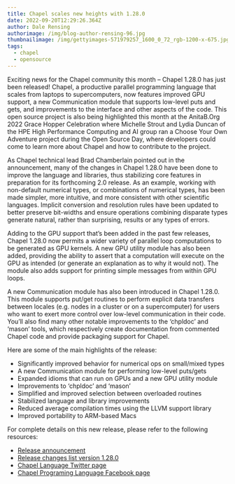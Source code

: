 ```yaml
---
title: Chapel scales new heights with 1.28.0
date: 2022-09-20T12:29:26.364Z
author: Dale Rensing
authorimage: /img/blog-author-rensing-96.jpg
thumbnailimage: /img/gettyimages-571979257_1600_0_72_rgb-1200-x-675.jpg
tags:
  - chapel
  - opensource
---
```

Exciting news for the Chapel community this month – Chapel 1.28.0 has just been released! Chapel, a productive parallel programming language that scales from laptops to supercomputers, now features improved GPU support, a new Communication module that supports low-level puts and gets, and improvements to the interface and other aspects of the code. This open source project is also being highlighted this month at the AnitaB.Org 2022 Grace Hopper Celebration where Michelle Strout and Lydia Duncan of the HPE High Performance Computing and AI group ran a Choose Your Own Adventure project during the Open Source Day, where developers could come to learn more about Chapel and how to contribute to the project.

As Chapel technical lead Brad Chamberlain pointed out in the announcement, many of the changes in Chapel 1.28.0 have been done to improve the language and libraries, thus stabilizing core features in preparation for its forthcoming 2.0 release. As an example, working with non-default numerical types, or combinations of numerical types, has been made simpler, more intuitive, and more consistent with other scientific languages. Implicit conversion and resolution rules have been updated to better preserve bit-widths and ensure operations combining disparate types generate natural, rather than surprising, results or any types of errors.

Adding to the GPU support that’s been added in the past few releases, Chapel 1.28.0 now permits a wider variety of parallel loop computations to be generated as GPU kernels. A new GPU utility module has also been added, providing the ability to assert that a computation will execute on the GPU as intended (or generate an explanation as to why it would not). The module also adds support for printing simple messages from within GPU loops.

A new Communication module has also been introduced in Chapel 1.28.0. This module supports put/get routines to perform explicit data transfers between locales (e.g. nodes in a cluster or on a supercomputer) for users who want to exert more control over low-level communication in their code. You’ll also find many other notable improvements to the ‘chpldoc’ and ‘mason’ tools, which respectively create documentation from commented Chapel code and provide packaging support for Chapel.

Here are some of the main highlights of the release:

* Significantly improved behavior for numerical ops on small/mixed types
* A new Communication module for performing low-level puts/gets
* Expanded idioms that can run on GPUs and a new GPU utility module
* Improvements to ‘chpldoc’ and ‘mason’
* Simplified and improved selection between overloaded routines
* Stabilized language and library improvements
* Reduced average compilation times using the LLVM support library
* Improved portability to ARM-based Macs

For complete details on this new release, please refer to the following resources:

* [Release announcement](https://chapel.discourse.group/t/announcing-chapel-1-28-0/16129)
* [Release changes list version 1.28.0](https://github.com/chapel-lang/chapel/blob/release/1.28/CHANGES.md)
* [Chapel Language Twitter page](https://twitter.com/ChapelLanguage)
* [Chapel Programing Language Facebook page](https://www.facebook.com/ChapelLanguage/)